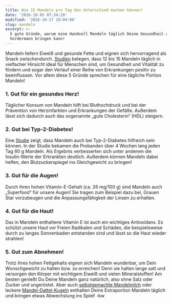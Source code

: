 ```yaml
---
title: Wie 15 Mandeln pro Tag den Unterschied machen können!
date: '2016-10-05 07:34:28'
modified: '2016-10-17 10:04:06'
slug: mandeln
excerpt: >-
  5 gute Gründe, warum eine Handvoll Mandeln täglich Deine Gesundheit auf
  Vordermann bringen kann!
---
```


Mandeln liefern Eiweiß und gesunde Fette und eignen sich hervorragend als Snack zwischendurch. [Studien](https://www.ncbi.nlm.nih.gov/pubmed/12399271) belegen, dass 12 bis 15 Mandeln täglich in vielfacher Hinsicht ideal für Menschen sind, um Gesundheit und Vitalität zu fördern und sogar den Verlauf einer Reihe von Erkrankungen positiv zu beeinflussen. Vor allem diese 5 Gründe sprechen für eine tägliche Portion Mandeln!

### 1\. Gut für ein gesundes Herz!

Täglicher Konsum von Mandeln hilft bei Bluthochdruck und bei der Prävention von Herzinfarkten und Erkrankungen der Gefäße. Außerdem lässt sich dadurch auch das sogenannte „gute Cholesterin“ (HDL) steigern.

### 2\. Gut bei Typ-2-Diabetes!

Eine [Studie](http://www.greenmedinfo.com/article/almond-consumption-improves-glycemic-control-and-lipid-profiles-patients-type) zeigt, dass Mandeln auch bei Typ-2-Diabetes hilfreich sein können. In der Studie bekamen die Probanden über 4 Wochen lang jeden Tag 60 g Mandeln. Als Ergebnis verbesserten sich unter anderem die Insulin-Werte der Erkrankten deutlich. Außerdem können Mandeln dabei helfen, den Blutzuckerspiegel ins Gleichgewicht zu bringen!

### 3\. Gut für die Augen!

Durch ihren hohen Vitamin-E-Gehalt (ca. 26 mg/100 g) sind Mandeln auch „Superfood“ für unsere Augen! Sie tragen zum Beispiel dazu bei, Grauen Star vorzubeugen und die Anpassungsfähigkeit der Linsen zu erhalten.

### 4\. Gut für die Haut!

Das in Mandeln enthaltene Vitamin E ist auch ein wichtiges Antioxidans. Es schützt unsere Haut vor Freien Radikalen und Schäden, die beispielsweise durch zu langes Sonnenbaden entstanden sind und lässt so die Haut wieder strahlen!

### 5\. Gut zum Abnehmen!

Trotz ihres hohen Fettgehalts eignen sich Mandeln wunderbar, um Dein Wunschgewicht zu halten bzw. zu erreichen! Denn sie halten lange satt und versorgen den Körper mit wichtigem Eiweiß und vielen Mineralstoffen! Am besten genießt Du Deine Mandeln ganz natürlich, also ohne Salz oder Zucker und ungeröstet. Aber auch [selbstgemachte Mandelmilch](https://www.veganblatt.com/vegane-milch-selbst-gemacht) oder leckere [Mandel-Dattel-Kugeln](https://www.veganblatt.com/mandel-dattel-kugeln) enthalten Deine Extraportion Mandeln täglich und bringen etwas Abwechslung ins Spiel! -kw
